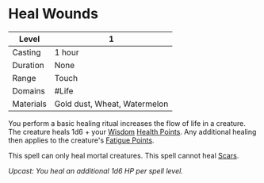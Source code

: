 # Heal Wounds

| Level     | 1                            |
| --------- | ---------------------------- |
| Casting   | 1 hour                       |
| Duration  | None                         |
| Range     | Touch                        |
| Domains   | #Life                        |
| Materials | Gold dust, Wheat, Watermelon |

You perform a basic healing ritual increases the flow of life in a creature. The creature heals 1d6 + your [Wisdom](../../../../Player%20Character%20Components/Chosen%20Statistics/Wisdom.md) [Health Points](../../../../Player%20Character%20Components/Derived%20Statistics/Health%20Points.md). Any additional healing then applies to the creature's [Fatigue Points](../../../../Player%20Character%20Components/Derived%20Statistics/Fatigue%20Points.md). 

This spell can only heal mortal creatures. This spell cannot heal [Scars](../../../../Player%20Character%20Components/Derived%20Statistics/Scars.md).

*Upcast: You heal an additional 1d6 HP per spell level.*